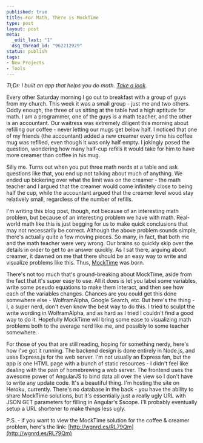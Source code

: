 ```yaml
--- 
published: true
title: For Math, There is MockTime
type: post
layout: post
meta: 
  _edit_last: "1"
  dsq_thread_id: "962212929"
status: publish
tags: 
- New Projects
- Tools
---
```

*Tl;Dr: I built an app that helps you do math. [Take a look](http://www.mocktime.com).*

Every other Saturday morning I go out to breakfast with a group of guys from my church.  This week it was a small group - just me and two others.  Oddly enough, the three of us sitting at the table had a high aptitude for math.  I am a programmer, one of the guys is a math teacher, and the other is an accountant.  Our waitress was extremely diligent this morning about refilling our coffee - never letting our mugs get below half.  I noticed that one of my friends (the accountant) added a new creamer every time his coffee mug was refilled, even though it was only half empty.  I jokingly posed the question, wondering how many half-cup refills it would take for him to have more creamer than coffee in his mug.

Silly me.  Turns out when you put three math nerds at a table and ask questions like that, you end up not talking about much of anything.  We ended up bickering over what the limit was on the creamer - the math teacher and I argued that the creamer would come infinitely close to being half the cup, while the accountant argued that the creamer level woud stay relatively small, regardless of the number of refills.

I'm writing this blog post, though, not because of an interesting math problem, but because of an interesting problem we have with math.  Real-world math like this is just begging for us to make quick conclusions that may not necessarily be correct.  Although the above problem sounds simple, there's actually quite a few moving pieces.  So many, in fact, that both me and the math teacher were very wrong.  Our brains so quickly skip over the details in order to get to an answer quickly.  As I sat there, arguing about creamer, it dawned on me that there should be an easy way to write and visualize problems like this.  Thus, [MockTime](http://www.mocktime.com) was born.

There's not too much that's ground-breaking about MockTime, aside from the fact that it's super easy to use.  All it does is let you label some variables, write some pseudo equations to make them interact, and then see how each of the variables changes.  Chances are you could get this done somewhere else - WolframAlpha, Google Search, etc.  But here's the thing - I, a super nerd, don't even know the best way to do this.  I tried to sculpt the write wording in WolframAlpha, and as hard as I tried I couldn't find a good way to do it.  Hopefully MockTime will bring some ease to visualizing math problems both to the average nerd like me, and possibly to some teacher somewhere.

For those of you that are still reading, hoping for something nerdy, here's how I've got it running.  The backend design is done entirely in Node.js, and uses Express.js for the web server.  I'm not usually an Express fan, but the app is one HTML page with a bunch of static resources - I didn't feel like dealing with the pain of homebrewing a web server.  The frontend uses the awesome power of AngularJS to bind data all over the view so I don't have to write any update code.  It's a beautiful thing.  I'm hosting the site on Heroku, currently.  There's no database in the back - you have the ability to share MockTime solutions, but it's essentially just a really ugly URL with JSON GET parameters for filling in Angular's $scope.  I'll probably eventually setup a URL shortener to make things less ugly.

P.S. - if you want to view the MockTime solution for the coffee & creamer problem, here's the link: [http://wgnrd.es/RL79Qm](http://wgnrd.es/RL79Qm)
